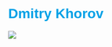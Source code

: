  <h1 style="font-family: Arial,serif ; color: #00a1e6">Dmitry Khorov</h1>


<img src="https://664399d68e5be70e74605939--tubular-belekoy-e9b520.netlify.app/%D0%B8%D0%B7%D0%BE%D0%B1%D1%80%D0%B0%D0%B6%D0%B5%D0%BD%D0%B8%D0%B5_viber_2024-05-08_22-10-39-549.jpg">
